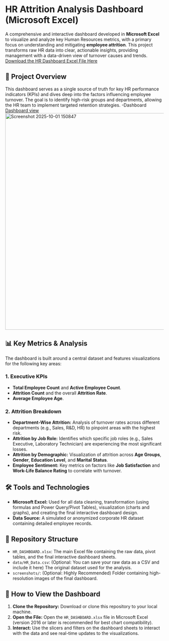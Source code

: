 # HR Attrition Analysis Dashboard (Microsoft Excel)

A comprehensive and interactive dashboard developed in **Microsoft Excel** to visualize and analyze key Human Resources metrics, with a primary focus on understanding and mitigating **employee attrition**. This project transforms raw HR data into clear, actionable insights, providing management with a data-driven view of turnover causes and trends.
<a href="https://github.com/Nikh1017/Excel/commit/5d475a69b547bebc9ccd2de796b70d3833d78426">Download the HR Dashboard Excel File Here</a>



## 🌟 Project Overview

This dashboard serves as a single source of truth for key HR performance indicators (KPIs) and dives deep into the factors influencing employee turnover. The goal is to identify high-risk groups and departments, allowing the HR team to implement targeted retention strategies.
-Dashboard <a href="https://github.com/Nikh1017/Excel/commit/28a8d6ce662788a984be3572377f4d9944c8f3fb">Dashboard view</a>
<img width="1360" height="686" alt="Screenshot 2025-10-01 150847" src="https://github.com/user-attachments/assets/6a0c02cd-9e51-4bab-979a-cecd75e1958b" />




## 📊 Key Metrics & Analysis

The dashboard is built around a central dataset and features visualizations for the following key areas:

### **1. Executive KPIs**

* **Total Employee Count** and **Active Employee Count**.
* **Attrition Count** and the overall **Attrition Rate**.
* **Average Employee Age**.

### **2. Attrition Breakdown**

* **Department-Wise Attrition:** Analysis of turnover rates across different departments (e.g., Sales, R&D, HR) to pinpoint areas with the highest risk.
* **Attrition by Job Role:** Identifies which specific job roles (e.g., Sales Executive, Laboratory Technician) are experiencing the most significant losses.
* **Attrition by Demographic:** Visualization of attrition across **Age Groups**, **Gender**, **Education Level**, and **Marital Status**.
* **Employee Sentiment:** Key metrics on factors like **Job Satisfaction** and **Work-Life Balance Rating** to correlate with turnover.

## 🛠️ Tools and Technologies

* **Microsoft Excel:** Used for all data cleaning, transformation (using formulas and Power Query/Pivot Tables), visualization (charts and graphs), and creating the final interactive dashboard design.
* **Data Source:** A simulated or anonymized corporate HR dataset containing detailed employee records.

## 📁 Repository Structure

* `HR_DASHBOARD.xlsx`: The main Excel file containing the raw data, pivot tables, and the final interactive dashboard sheets.
* `data/HR_Data.csv`: (Optional: You can save your raw data as a CSV and include it here) The original dataset used for the analysis.
* `screenshots/`: (Optional: Highly Recommended) Folder containing high-resolution images of the final dashboard.

## 🚀 How to View the Dashboard

1.  **Clone the Repository:** Download or clone this repository to your local machine.
2.  **Open the File:** Open the `HR_DASHBOARD.xlsx` file in Microsoft Excel (version 2016 or later is recommended for best chart compatibility).
3.  **Interact:** Use the slicers and filters on the dashboard sheets to interact with the data and see real-time updates to the visualizations.
